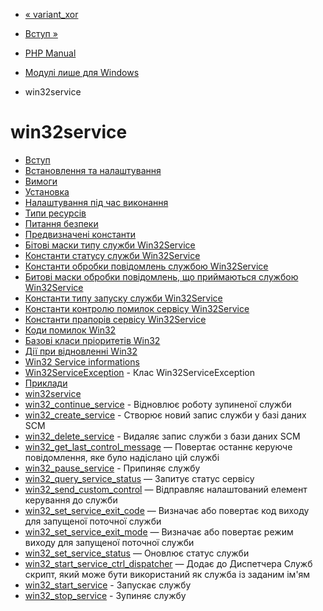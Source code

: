 - [« variant_xor](function.variant-xor.md)
- [Вступ »](intro.win32service.md)

- [PHP Manual](index.md)
- [Модулі лише для Windows](refs.utilspec.windows.md)
- win32service

# win32service

- [Вступ](intro.win32service.md)
- [Встановлення та налаштування](win32service.setup.md)
- [Вимоги](win32service.requirements.md)
- [Установка](win32service.installation.md)
- [Налаштування під час виконання](win32service.configuration.md)
- [Типи ресурсів](win32service.resources.md)
- [Питання безпеки](win32service.security.md)
- [Предвизначені константи](win32service.constants.md)
- [Бітові маски типу служби
Win32Service](win32service.constants.servicetype.md)
- [Константи статусу служби
Win32Service](win32service.constants.servicestatus.md)
- [Константи обробки повідомлень службою
Win32Service](win32service.constants.servicecontrol.md)
- [Битові маски обробки повідомлень, що приймаються службою
Win32Service](win32service.constants.controlsaccepted.md)
- [Константи типу запуску служби
Win32Service](win32service.constants.servicestarttype.md)
- [Константи контролю помилок сервісу
Win32Service](win32service.constants.errorcontrol.md)
- [Константи прапорів сервісу
Win32Service](win32service.constants.serviceflag.md)
- [Коди помилок Win32](win32service.constants.errors.md)
- [Базові класи пріоритетів
Win32](win32service.constants.basepriorities.md)
- [Дії при відновленні
Win32](win32service.constants.recovery-action.md)
- [Win32 Service
informations](win32service.constants.serviceinfos.md)
- [Win32ServiceException](class.win32serviceexception.md) - Клас
Win32ServiceException
- [Приклади](win32service.examples.md)
- [win32service](ref.win32service.md)
- [win32_continue_service](function.win32-continue-service.md) -
Відновлює роботу зупиненої служби
- [win32_create_service](function.win32-create-service.md) -
Створює новий запис служби у базі даних SCM
- [win32_delete_service](function.win32-delete-service.md) -
Видаляє запис служби з бази даних SCM
- [win32_get_last_control_message](function.win32-get-last-control-message.md)
— Повертає останнє керуюче повідомлення, яке було
надіслано цій службі
- [win32_pause_service](function.win32-pause-service.md) -
Припиняє службу
- [win32_query_service_status](function.win32-query-service-status.md)
— Запитує статус сервісу
- [win32_send_custom_control](function.win32-send-custom-control.md)
— Відправляє налаштований елемент керування до служби
- [win32_set_service_exit_code](function.win32-set-service-exit-code.md)
— Визначає або повертає код виходу для запущеної поточної
служби
- [win32_set_service_exit_mode](function.win32-set-service-exit-mode.md)
— Визначає або повертає режим виходу для запущеної поточної
служби
- [win32_set_service_status](function.win32-set-service-status.md)
— Оновлює статус служби
- [win32_start_service_ctrl_dispatcher](function.win32-start-service-ctrl-dispatcher.md)
— Додає до Диспетчера Служб скрипт, який може бути
використаний як служба із заданим ім'ям
- [win32_start_service](function.win32-start-service.md) -
Запускає службу
- [win32_stop_service](function.win32-stop-service.md) -
Зупиняє службу
